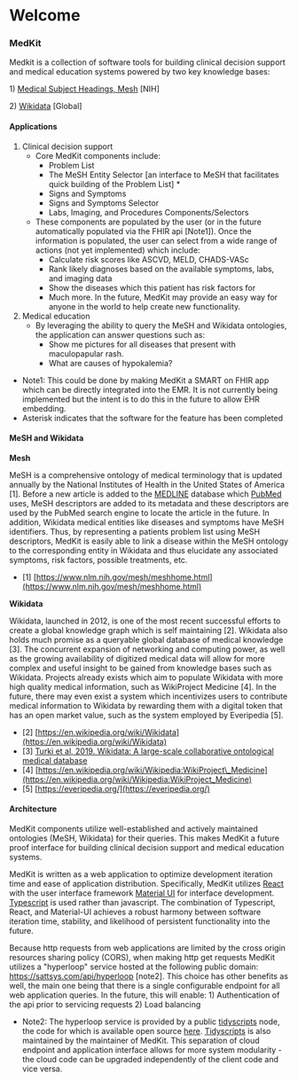 # Welcome

### MedKit

Medkit is a collection of software tools for building clinical decision support and medical education systems powered by two key knowledge bases: 

1\) [Medical Subject Headings, Mesh](https://www.nlm.nih.gov/mesh/meshhome.html) \[NIH\] 

2\) [Wikidata](https://www.wikidata.org/wiki/Wikidata:Main_Page) \[Global\] 

#### Applications

1. Clinical decision support
   * Core MedKit components include: 
     * Problem List 
     * The MeSH Entity Selector \[an interface to MeSH that facilitates quick building of the Problem List\] \* 
     * Signs and Symptoms 
     * Signs and Symptoms Selector 
     * Labs, Imaging, and Procedures Components/Selectors 
   * These components are populated by the user \(or in the future automatically populated via the FHIR api \[Note1\]\). Once the information is populated, the user can select from a wide range of actions \(not yet implemented\) which include: 
     * Calculate risk scores like ASCVD, MELD, CHADS-VASc 
     * Rank likely diagnoses based on the available symptoms, labs, and imaging data
     * Show the diseases which this patient has risk factors for  
     * Much more. In the future, MedKit may provide an easy way for anyone in the world to help create new functionality. 
2. Medical education
   * By leveraging the ability to query the MeSH and Wikidata ontologies, the application can answer questions such as: 
     * Show me pictures for all diseases that present with maculopapular rash. 
     * What are causes of hypokalemia? 

* Note1: This could be done by making MedKit a SMART on FHIR app which can be directly integrated into the EMR. It is not currently being implemented but the intent is to do this in the future to allow EHR embedding.
* Asterisk indicates that the software for the feature has been completed

#### MeSH and Wikidata

**Mesh**

MeSH is a comprehensive ontology of medical terminology that is updated annually by the National Institutes of Health in the United States of America \[1\]. Before a new article is added to the [MEDLINE](https://www.nlm.nih.gov/bsd/medline.html) database which [PubMed](https://pubmed.ncbi.nlm.nih.gov/) uses, MeSH descriptors are added to its metadata and these descriptors are used by the PubMed search engine to locate the article in the future. In addition, Wikidata medical entities like diseases and symptoms have MeSH identifiers. Thus, by representing a patients problem list using MeSH descriptors, MedKit is easily able to link a disease within the MeSH ontology to the corresponding entity in Wikidata and thus elucidate any associated symptoms, risk factors, possible treatments, etc.

* \[1\] [https://www.nlm.nih.gov/mesh/meshhome.html](https://www.nlm.nih.gov/mesh/meshhome.html)

**Wikidata**

Wikidata, launched in 2012, is one of the most recent successful efforts to create a global knowledge graph which is self maintaining \[2\]. Wikidata also holds much promise as a queryable global database of medical knowledge \[3\]. The concurrent expansion of networking and computing power, as well as the growing availability of digitized medical data will allow for more complex and useful insight to be gained from knowledge bases such as Wikidata. Projects already exists which aim to populate Wikidata with more high quality medical information, such as WikiProject Medicine \[4\]. In the future, there may even exist a system which incentivizes users to contribute medical information to Wikidata by rewarding them with a digital token that has an open market value, such as the system employed by Everipedia \[5\].

* \[2\] [https://en.wikipedia.org/wiki/Wikidata](https://en.wikipedia.org/wiki/Wikidata)
* \[3\] [Turki et al, 2019. Wikidata: A large-scale collaborative ontological medical database](https://doi.org/10.1016/j.jbi.2019.103292)
* \[4\] [https://en.wikipedia.org/wiki/Wikipedia:WikiProject\_Medicine](https://en.wikipedia.org/wiki/Wikipedia:WikiProject_Medicine)
* \[5\] [https://everipedia.org/](https://everipedia.org/)

#### Architecture

MedKit components utilize well-established and actively maintained ontologies \(MeSH, Wikidata\) for their queries. This makes MedKit a future proof interface for building clinical decision support and medical education systems.

MedKit is written as a web application to optimize development iteration time and ease of application distribution. Specifically, MedKit utilizes [React](https://reactjs.org/) with the user interface framework [Material UI](https://material-ui.com/) for interface development. [Typescript](https://www.typescriptlang.org/) is used rather than javascript. The combination of Typescript, React, and Material-UI achieves a robust harmony between software iteration time, stability, and likelihood of persistent functionality into the future.

Because http requests from web applications are limited by the cross origin resources sharing policy \(CORS\), when making http get requests MedKit utilizes a "hyperloop" service hosted at the following public domain: https://sattsys.com/api/hyperloop \[note2\]. This choice has other benefits as well, the main one being that there is a single configurable endpoint for all web application queries. In the future, this will enable: 1\) Authentication of the api prior to servicing requests 2\) Load balancing

* Note2: The hyperloop service is provided by a public [tidyscripts](https://github.com/sheunaluko/tidyscripts) node, the code for which is available open source [here](https://github.com/sheunaluko/tidyscripts/blob/master/src/deno/bin/hyperloop_init.ts). [Tidyscripts](https://github.com/sheunaluko/tidyscripts) is also maintained by the maintainer of MedKit. This separation of cloud endpoint and application interface allows for more system modularity - the cloud code can be upgraded independently of the client code and vice versa. 



